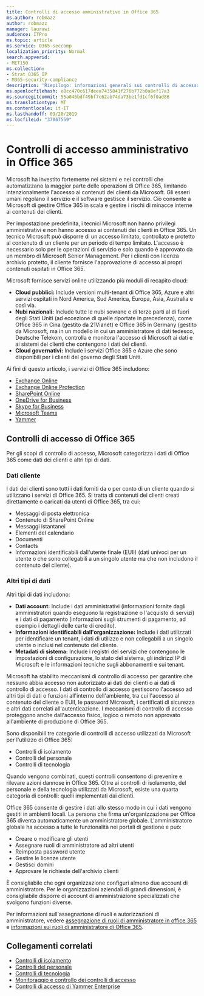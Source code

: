 ```yaml
---
title: Controlli di accesso amministrativo in Office 365
ms.author: robmazz
author: robmazz
manager: laurawi
audience: ITPro
ms.topic: article
ms.service: O365-seccomp
localization_priority: Normal
search.appverid:
- MET150
ms.collection:
- Strat_O365_IP
- M365-security-compliance
description: 'Riepilogo: informazioni generali sui controlli di accesso amministrativo e sulla categorizzazione dei dati di Office 365.'
ms.openlocfilehash: e8cc470c617deea7435841f276b772b0a8ef17a3
ms.sourcegitcommit: 55a046bdf49bf7c62ab74da73be1fd1cf6f0ad86
ms.translationtype: MT
ms.contentlocale: it-IT
ms.lasthandoff: 09/20/2019
ms.locfileid: "37067559"
---
```

# <a name="administrative-access-controls-in-office-365"></a>Controlli di accesso amministrativo in Office 365 

Microsoft ha investito fortemente nei sistemi e nei controlli che automatizzano la maggior parte delle operazioni di Office 365, limitando intenzionalmente l'accesso ai contenuti dei clienti da Microsoft. Gli esseri umani regolano il servizio e il software gestisce il servizio. Ciò consente a Microsoft di gestire Office 365 in scala e gestire i rischi di minacce interne ai contenuti dei clienti.

Per impostazione predefinita, i tecnici Microsoft non hanno privilegi amministrativi e non hanno accesso ai contenuti dei clienti in Office 365. Un tecnico Microsoft può disporre di un accesso limitato, controllato e protetto al contenuto di un cliente per un periodo di tempo limitato. L'accesso è necessario solo per le operazioni di servizio e solo quando è approvato da un membro di Microsoft Senior Management. Per i clienti con licenza archivio protetto, il cliente fornisce l'approvazione di accesso ai propri contenuti ospitati in Office 365.

Microsoft fornisce servizi online utilizzando più moduli di recapito cloud:

- **Cloud pubblici:** Include versioni multi-tenant di Office 365, Azure e altri servizi ospitati in Nord America, Sud America, Europa, Asia, Australia e così via.
- **Nubi nazionali:** Include tutte le nubi sovrane e di terze parti al di fuori degli Stati Uniti (ad eccezione di quelle riportate in precedenza), come Office 365 in Cina (gestito da 21Vianet) e Office 365 in Germany (gestito da Microsoft, ma in un modello in cui un amministratore di dati tedesco, Deutsche Telekom, controlla e monitora l'accesso di Microsoft ai dati e ai sistemi dei clienti che contengono i dati dei clienti.
- **Cloud governativi:** Include i servizi Office 365 e Azure che sono disponibili per i clienti del governo degli Stati Uniti.

Ai fini di questo articolo, i servizi di Office 365 includono:

- [Exchange Online](https://docs.microsoft.com/Exchange/exchange-online)
- [Exchange Online Protection](https://docs.microsoft.com/Office365/SecurityCompliance/eop/exchange-online-protection-overview)
- [SharePoint Online](https://docs.microsoft.com/sharepoint/sharepoint-online)
- [OneDrive for Business](https://docs.microsoft.com/OneDrive/onedrive)
- [Skype for Business](https://docs.microsoft.com/SkypeForBusiness/skype-for-business-online)
- [Microsoft Teams](https://docs.microsoft.com/MicrosoftTeams/Teams-overview)
- [Yammer](https://docs.microsoft.com/yammer/yammer-landing-page)

## <a name="office-365-access-controls"></a>Controlli di accesso di Office 365

Per gli scopi di controllo di accesso, Microsoft categorizza i dati di Office 365 come dati dei clienti o altri tipi di dati.

### <a name="customer-data"></a>Dati cliente


I dati dei clienti sono tutti i dati forniti da o per conto di un cliente quando si utilizzano i servizi di Office 365. Si tratta di contenuti dei clienti creati direttamente o caricati da utenti di Office 365, tra cui:

- Messaggi di posta elettronica
- Contenuto di SharePoint Online
- Messaggi istantanei
- Elementi del calendario
- Documenti
- Contacts
- Informazioni identificabili dall'utente finale (EUII) (dati univoci per un utente o che sono collegabili a un singolo utente ma che non includono il contenuto del cliente).

### <a name="other-types-of-data"></a>Altri tipi di dati

Altri tipi di dati includono:

- **Dati account:** Include i dati amministrativi (informazioni fornite dagli amministratori quando eseguono la registrazione o l'acquisto di servizi) e i dati di pagamento (informazioni sugli strumenti di pagamento, ad esempio i dettagli delle carte di credito).
- **Informazioni identificabili dall'organizzazione:** Include i dati utilizzati per identificare un tenant, i dati di utilizzo e non collegabili a un singolo utente o inclusi nel contenuto del cliente.
- **Metadati di sistema:** Include i registri dei servizi che contengono le impostazioni di configurazione, lo stato del sistema, gli indirizzi IP di Microsoft e le informazioni tecniche sugli abbonamenti e sui tenant.

Microsoft ha stabilito meccanismi di controllo di accesso per garantire che nessuno abbia accesso non autorizzato ai dati dei clienti o ai dati di controllo di accesso. I dati di controllo di accesso gestiscono l'accesso ad altri tipi di dati o funzioni all'interno dell'ambiente, tra cui l'accesso al contenuto del cliente o EUII, le password Microsoft, i certificati di sicurezza e altri dati correlati all'autenticazione. I meccanismi di controllo di accesso proteggono anche dall'accesso fisico, logico o remoto non approvato all'ambiente di produzione di Office 365.

Sono disponibili tre categorie di controlli di accesso utilizzati da Microsoft per l'utilizzo di Office 365:

- Controlli di isolamento
- Controlli del personale
- Controlli di tecnologia

Quando vengono combinati, questi controlli consentono di prevenire e rilevare azioni dannose in Office 365. Oltre ai controlli di isolamento, del personale e della tecnologia utilizzati da Microsoft, esiste una quarta categoria di controlli: quelli implementati dai clienti.

Office 365 consente di gestire i dati allo stesso modo in cui i dati vengono gestiti in ambienti locali. La persona che firma un'organizzazione per Office 365 diventa automaticamente un amministratore globale. L'amministratore globale ha accesso a tutte le funzionalità nei portali di gestione e può:

- Creare o modificare gli utenti
- Assegnare ruoli di amministratore ad altri utenti
- Reimposta password utente
- Gestire le licenze utente
- Gestisci domini
- Approvare le richieste dell'archivio clienti

È consigliabile che ogni organizzazione configuri almeno due account di amministratore. Per le organizzazioni aziendali di grandi dimensioni, è consigliabile disporre di account di amministrazione specializzati che svolgono funzioni diverse.

Per informazioni sull'assegnazione di ruoli e autorizzazioni di amministratore, vedere [assegnazione di ruoli di amministratore in office 365](https://support.office.com/article/Assigning-admin-roles-in-Office-365-eac4d046-1afd-4f1a-85fc-8219c79e1504) e [informazioni sui ruoli di amministratore di Office 365](https://support.office.com/article/Permissions-in-Office-365-DA585EEA-F576-4F55-A1E0-87090B6AAA9D).

## <a name="related-links"></a>Collegamenti correlati

- [Controlli di isolamento](office-365-isolation-controls.md)
- [Controlli del personale](office-365-personnel-controls.md)
- [Controlli di tecnologia](office-365-technology-controls.md)
- [Monitoraggio e controllo dei controlli di accesso ](office-365-monitoring-and-auditing-access-controls.md)
- [Controlli di accesso di Yammer Enterprise](office-365-yammer-enterprise-access-controls.md)